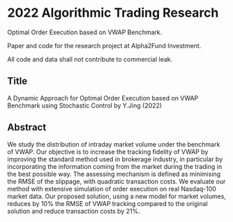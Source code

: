 # 2022 Algorithmic Trading Research
Optimal Order Execution based on VWAP Benchmark.  
  
Paper and code for the research project at Alpha2Fund Investment. 
  
All code and data shall not contribute to commercial leak.  
  
## Title
A Dynamic Approach for Optimal Order Execution based on VWAP Benchmark using Stochastic Control by Y.Jing (2022)

## Abstract
We study the distribution of intraday market volume under the benchmark of VWAP.
Our objective is to increase the tracking fidelity of VWAP by improving the standard
method used in brokerage industry, in particular by incorporating the information coming
from the market during the trading in the best possible way. The assessing mechanism is
defined as minimising the RMSE of the slippage, with quadratic transaction costs. We
evaluate our method with extensive simulation of order execution on real Nasdaq-100
market data. Our proposed solution, using a new model for market volumes, reduces
by 10% the RMSE of VWAP tracking compared to the original solution and reduce
transaction costs by 21%.


  

